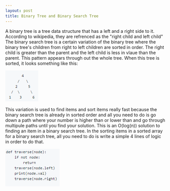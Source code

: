 ```yaml
---
layout: post
title: Binary Tree and Binary Search Tree
---
```


A binary tree is a tree data structure that has a left and a right side to it. According to wikipedia, they are refrenced as
the "right child and left child" The binary search tree is a certain variation of the binary tree where the binary tree's 
children from right to left children are sorted in order. The right child is greater than the parent and the left child
is less in vlaue than the parent. This pattern appears through out the whole tree. When this tree is sorted, it looks 
something like this:

![Tree](/images/asas.PNG)

This variation is used to find items and sort items really fast because the binary search tree is already in sorted order and
all you need to do is go down a path where your number is higher than or lower than and go through multipule paths until you
find your solution. This is an O(log(n)) solution to finding an item in a binary search tree. In the sorting items in a sorted
array for a binary search tree, all you need to do is write a simple 4 lines of logic in order to do that.

![Programm](/images/asasas.PNG)
